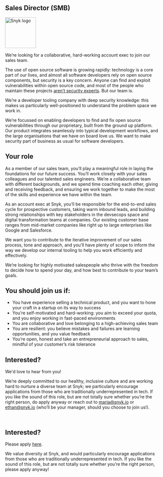 Sales Director (SMB)
---

<img src="https://res.cloudinary.com/snyk/image/upload/v1537345894/press-kit/brand/logo-black.png" width="100" alt="Snyk logo" />

<p>We’re looking for a collaborative, hard-working account exec to join our sales team.</p>
<p>The use of open source software is growing rapidly: technology is a core part of our lives, and almost all software developers rely on open source components, but security is a key concern. Anyone can find and exploit vulnerabilities within open source code, and most of the people who maintain these projects <a href="https://snyk.io/stateofossecurity/#risk-and-impact">aren’t security experts</a>. But our team is.</p>
<p>We’re a developer tooling company with deep security knowledge: this makes us particularly well-positioned to understand the problem space we work in.</p>
<p>We’re focussed on enabling developers to find and fix open source vulnerabilities through our proprietary, built from the ground up platform. Our product integrates seamlessly into typical development workflows, and the large organisations that we have on board love us. We want to make security part of business as usual for software developers.</p>
<h2>Your role</h2>
<p>As a member of our sales team, you’ll play a meaningful role in laying the foundations for our future success. You’ll work closely with your sales colleagues and our talented sales engineers. We’re a collaborative team with different backgrounds, and we spend time coaching each other, giving and receiving feedback, and ensuring we work together to make the most of the skills and experience we have within the team.</p>
<p>As an account exec at Snyk, you’ll be responsible for the end-to-end sales cycle for prospective customers, taking warm inbound leads, and building strong relationships with key stakeholders in the devsecops space and digital transformation teams at companies. Our existing customer base ranges from mid-market companies like right up to large enterprises like Google and Salesforce.</p>
<p>We want you to contribute to the iterative improvement of our sales process, tone and approach, and you’ll have plenty of scope to inform the way we develop our internal tooling to help you work efficiently and effectively.</p>
<p>We’re looking for highly motivated salespeople who thrive with the freedom to decide how to spend your day, and how best to contribute to your team’s goals.</p>
<h2>You should join us if:</h2>
<ul>
<li>You have experience selling a technical product, and you want to hone your craft in a startup on its way to success</li>
<li>You’re self-motivated and hard-working: you aim to exceed your quota, and you enjoy working in fast-paced environments</li>
<li>You are collaborative and love belonging to a high-achieving sales team</li>
<li>You are resilient: you believe mistakes and failures are learning opportunities, and you value feedback</li>
<li>You’re open, honest and take an entrepreneurial approach to sales, mindful of your customer’s risk tolerance</li>
</ul>
<h2>Interested?</h2>
<p>We'd love to hear from you!</p>
<p>We’re deeply committed to our healthy, inclusive culture and are working hard to nurture a diverse team at Snyk; we particularly encourage applications from those who are traditionally underrepresented in tech. If you like the sound of this role, but are not totally sure whether you’re the right person, do apply anyway or reach out to <a href="mailto:maria@snyk.io">maria@snyk.io</a> or <a href="mailto:ethan@snyk.io">ethan@snyk.io</a> (who’ll be your manager, should you choose to join us!).</p>
<p> </p>

Interested?
---

Please apply [here](https://boards.greenhouse.io/snyk/jobs/4024411002#app).

We value diversity at Snyk, and would particularly encourage applications from those who are traditionally underrepresented in tech.
If you like the sound of this role, but are not totally sure whether you’re the right person, please apply anyway!
